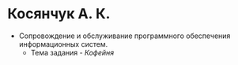 # Косянчук А. К.
- Сопровождение и обслуживание программного обеспечения информационных систем.
  - Тема задания - *Кофейня*
